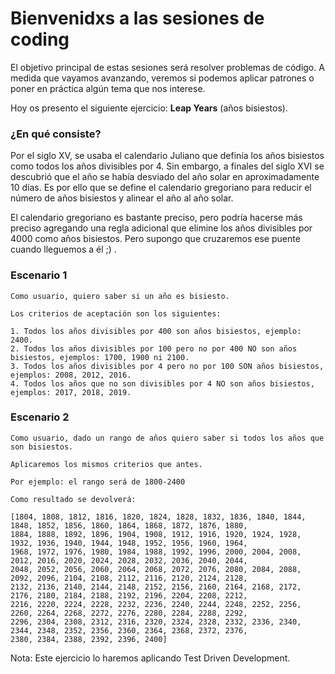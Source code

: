 # Bienvenidxs a las sesiones de coding

El objetivo principal de estas sesiones será resolver problemas de código. A medida que vayamos avanzando, veremos
si podemos aplicar patrones o poner en práctica algún tema que nos interese.

Hoy os presento el siguiente ejercicio: **Leap Years** (años bisiestos).

### ¿En qué consiste?

Por el siglo XV, se usaba el calendario Juliano que definía los años bisiestos como todos los años divisibles por 4.
Sin embargo, a finales del siglo XVI se descubrió que el año se había desviado del año solar en aproximadamente 10 días.
Es por ello que se define el calendario gregoriano para reducir el número de años bisiestos y alinear el año al año solar.

El calendario gregoriano es bastante preciso, pero podría hacerse más preciso agregando una regla adicional
que elimine los años divisibles por 4000 como años bisiestos.
Pero supongo que cruzaremos ese puente cuando lleguemos a él ;) .


### Escenario 1
```
Como usuario, quiero saber si un año es bisiesto.

Los criterios de aceptación son los siguientes:

1. Todos los años divisibles por 400 son años bisiestos, ejemplo: 2400.
2. Todos los años divisibles por 100 pero no por 400 NO son años bisiestos, ejemplos: 1700, 1900 ni 2100.
3. Todos los años divisibles por 4 pero no por 100 SON años bisiestos, ejemplos: 2008, 2012, 2016.
4. Todos los años que no son divisibles por 4 NO son años bisiestos, ejemplos: 2017, 2018, 2019.

```

### Escenario 2
```
Como usuario, dado un rango de años quiero saber si todos los años que son bisiestos.

Aplicaremos los mismos criterios que antes.

Por ejemplo: el rango será de 1800-2400

Como resultado se devolverá:

[1804, 1808, 1812, 1816, 1820, 1824, 1828, 1832, 1836, 1840, 1844, 1848, 1852, 1856, 1860, 1864, 1868, 1872, 1876, 1880,
1884, 1888, 1892, 1896, 1904, 1908, 1912, 1916, 1920, 1924, 1928, 1932, 1936, 1940, 1944, 1948, 1952, 1956, 1960, 1964,
1968, 1972, 1976, 1980, 1984, 1988, 1992, 1996, 2000, 2004, 2008, 2012, 2016, 2020, 2024, 2028, 2032, 2036, 2040, 2044,
2048, 2052, 2056, 2060, 2064, 2068, 2072, 2076, 2080, 2084, 2088, 2092, 2096, 2104, 2108, 2112, 2116, 2120, 2124, 2128,
2132, 2136, 2140, 2144, 2148, 2152, 2156, 2160, 2164, 2168, 2172, 2176, 2180, 2184, 2188, 2192, 2196, 2204, 2208, 2212,
2216, 2220, 2224, 2228, 2232, 2236, 2240, 2244, 2248, 2252, 2256, 2260, 2264, 2268, 2272, 2276, 2280, 2284, 2288, 2292,
2296, 2304, 2308, 2312, 2316, 2320, 2324, 2328, 2332, 2336, 2340, 2344, 2348, 2352, 2356, 2360, 2364, 2368, 2372, 2376,
2380, 2384, 2388, 2392, 2396, 2400]

```

Nota: Este ejercicio lo haremos aplicando Test Driven Development.
